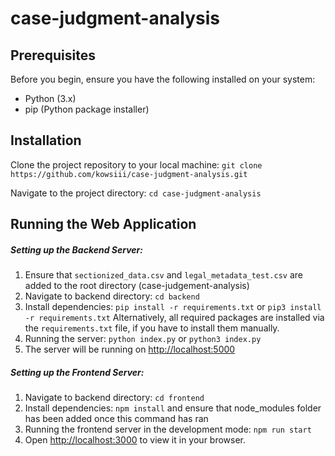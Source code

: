 # case-judgment-analysis


## Prerequisites
Before you begin, ensure you have the following installed on your system:
- Python (3.x)
- pip (Python package installer)

## Installation
Clone the project repository to your local machine: `git clone https://github.com/kowsiii/case-judgment-analysis.git`

Navigate to the project directory: `cd case-judgment-analysis`


## Running the Web Application
##### Setting up the Backend Server:
1. Ensure that `sectionized_data.csv` and `legal_metadata_test.csv` are added to the root directory (case-judgement-analysis)
2. Navigate to backend directory: `cd backend`
3. Install dependencies: `pip install -r requirements.txt` or `pip3 install -r requirements.txt`
   Alternatively, all required packages are installed via the `requirements.txt` file, if you have to install them manually.
4. Running the server: `python index.py` or `python3 index.py`
5. The server will be running on [http://localhost:5000](http://localhost:5000)

##### Setting up the Frontend Server:
1. Navigate to backend directory: `cd frontend`
2. Install dependencies: `npm install` and ensure that node_modules folder has been added once this command has ran
3. Running the frontend server in the development mode: `npm run start`
4. Open [http://localhost:3000](http://localhost:3000) to view it in your browser.

